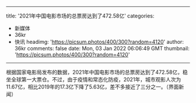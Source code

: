 
---
title: '2021年中国电影市场的总票房达到了472.58亿'
categories: 
 - 新媒体
 - 36kr
 - 快讯
headimg: 'https://picsum.photos/400/300?random=4120'
author: 36kr
comments: false
date: Mon, 03 Jan 2022 06:06:49 GMT
thumbnail: 'https://picsum.photos/400/300?random=4120'
---

<div>   
根据国家电影局发布的数据，2021年中国电影市场的总票房达到了472.58亿，稳坐全球第一大票仓。不过，由于疫情和常态化防疫，2021年，城市观影人次为11.67亿，相比2019年的17.3亿下降了5.63亿，差不多接近了三分之一。（界面新闻）  
</div>
            